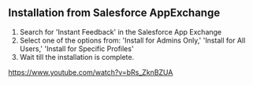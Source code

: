 ## Installation from Salesforce AppExchange

1. Search for 'Instant Feedback' in the Salesforce App Exchange
2. Select one of the options from: 'Install for Admins Only,' 'Install for All Users,' 'Install for Specific Profiles'
3. Wait till the installation is complete.

https://www.youtube.com/watch?v=bRs_ZknBZUA


